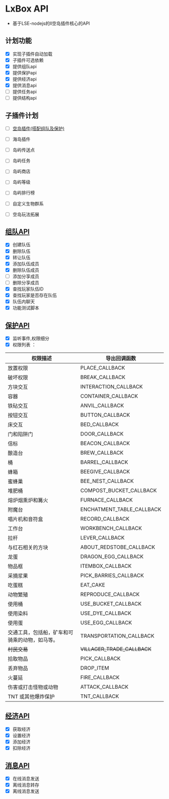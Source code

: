 # LxBox API
- 基于LSE-nodejs的ll空岛插件核心的API
## 计划功能
- [x] 实现子插件自动加载
- [x] 子插件可选依赖
- [x] 提供组队api
- [x] 提供保护api
- [x] 提供经济api
- [x] 提供消息api
- [ ] 提供任务api
- [ ] 提供结构api
## 子插件计划
- [ ] [空岛插件(搭配组队及保护)](docs/IslandPlugin.md)
- [ ] 海岛插件
- [ ] 岛屿传送点
- [ ] 岛屿任务
- [ ] 岛屿商店
- [ ] 岛屿等级
- [ ] 岛屿排行榜
- [ ] 自定义生物群系
- [ ] 空岛玩法拓展


## [组队API](docs/TeamAPI.md)
- [x] 创建队伍
- [x] 删除队伍
- [x] 转让队伍
- [x] 添加队伍成员
- [x] 删除队伍成员
- [ ] 添加分享成员
- [ ] 删除分享成员
- [x] 查找玩家队伍ID
- [x] 查找玩家是否存在队伍
- [x] 队伍内聊天
- [x] 功能测试脚本

##  [保护API](docs/ProtectAPI.md)
- [x] 监听事件,权限细分
- [x] 权限列表 ：

| 权限描述 | 导出回调函数 | 
| ------- | ---------- |
| 放置权限 | PLACE_CALLBACK |
| 破坏权限 | BREAK_CALLBACK |
| 方块交互 | INTERACTION_CALLBACK |
| 容器 | CONTAINER_CALLBACK |
| 铁砧交互 | ANVIL_CALLBACK |
| 按钮交互 | BUTTON_CALLBACK |
| 床交互 | BED_CALLBACK |
| 门和陷阱门 | DOOR_CALLBACK |
| 信标 | BEACON_CALLBACK |
| 酿造台 | BREW_CALLBACK |
| 桶 | BARREL_CALLBACK |
| 蜂箱 | BEEGIVE_CALLBACK |
| 蜜蜂巢 | BEE_NEST_CALLBACK |
| 堆肥桶 | COMPOST_BUCKET_CALLBACK |
| 熔炉烟熏炉和篝火 | FURNACE_CALLBACK |
| 附魔台 | ENCHATMENT_TABLE_CALLBACK |
| 唱片机和音符盒 | RECORD_CALLBACK |
| 工作台 | WORKBENCH_CALLBACK |
| 拉杆 | LEVER_CALLBACK |
| 与红石相关的方块 | ABOUT_REDSTOBE_CALLBACK |
| 龙蛋 | DRAGON_EGG_CALLBACK |
| 物品框 | ITEMBOX_CALLBACK |
| 采摘浆果 | PICK_BARRIES_CALLBACK |
| 吃蛋糕 | EAT_CAKE |
| 动物繁殖 | REPRODUCE_CALLBACK |
| 使用桶 | USE_BUCKET_CALLBACK |
| 使用染料 | USE_DYE_CALLBACK |
| 使用蛋 | USE_EGG_CALLBACK |
| 交通工具，包括船，矿车和可骑乘的动物，如马等。 | TRANSPORTATION_CALLBACK |
| ~~村民交易~~ | ~~VILLAGER_TRADE_CALLBACK~~ |
| 拾取物品 | PICK_CALLBACK |
| 丢弃物品 | DROP_ITEM |
| 火蔓延 | FIRE_CALLBACK |
| 伤害或打击怪物或动物 | ATTACK_CALLBACK |
|TNT 或其他爆炸保护|TNT_CALLBACK|

##  [经济API](docs/EconomyAPI.md)
- [x] 获取经济
- [x] 设置经济
- [x] 添加经济
- [x] 扣除经济

##  [消息API](docs/MessageAPI.md)
- [x] 在线消息发送
- [x] 离线消息转存
- [x] 离线消息发送